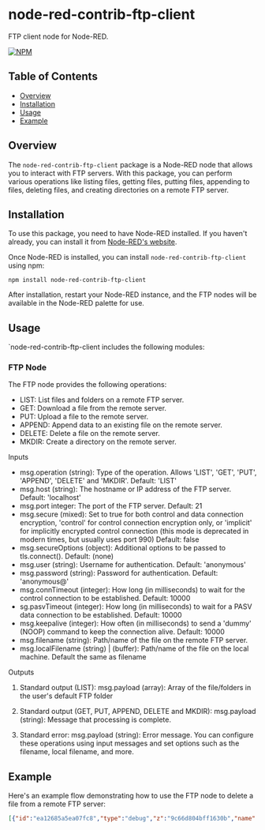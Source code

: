 # node-red-contrib-ftp-client

FTP client node for Node-RED.

[![NPM](https://nodei.co/npm/node-red-contrib-ftp-client.png?downloads=true)](https://nodei.co/npm/node-red-contrib-ftp-client/)

## Table of Contents

- [Overview](#overview)
- [Installation](#installation)
- [Usage](#usage)
- [Example](#example)

## Overview

The `node-red-contrib-ftp-client` package is a Node-RED node that allows you to interact with FTP servers. With this package, you can perform various operations like listing files, getting files, putting files, appending to files, deleting files, and creating directories on a remote FTP server.

## Installation

To use this package, you need to have Node-RED installed. If you haven't already, you can install it from [Node-RED's website](http://nodered.org).

Once Node-RED is installed, you can install `node-red-contrib-ftp-client` using npm:

```shell
npm install node-red-contrib-ftp-client
```

After installation, restart your Node-RED instance, and the FTP nodes will be available in the Node-RED palette for use.

## Usage

`node-red-contrib-ftp-client includes the following modules:
### FTP Node
The FTP node provides the following operations:
* LIST: List files and folders on a remote FTP server.
* GET: Download a file from the remote server.
* PUT: Upload a file to the remote server.
* APPEND: Append data to an existing file on the remote server.
* DELETE: Delete a file on the remote server.
* MKDIR: Create a directory on the remote server.

Inputs

* msg.operation (string): Type of the operation. Allows 'LIST', 'GET', 'PUT', 'APPEND', 'DELETE' and 'MKDIR'. Default: 'LIST'
* msg.host (string): The hostname or IP address of the FTP server. Default: 'localhost'
* msg.port integer: The port of the FTP server. Default: 21
* msg.secure (mixed): Set to true for both control and data connection encryption, 'control' for control connection encryption only, or 'implicit' for implicitly encrypted control connection (this mode is deprecated in modern times, but usually uses port 990) Default: false
* msg.secureOptions (object): Additional options to be passed to tls.connect(). Default: (none)
* msg.user (string): Username for authentication. Default: 'anonymous'
* msg.password (string): Password for authentication. Default: 'anonymous@'
* msg.connTimeout (integer): How long (in milliseconds) to wait for the control connection to be established. Default: 10000
* sg.pasvTimeout (integer): How long (in milliseconds) to wait for a PASV data connection to be established. Default: 10000
* msg.keepalive (integer): How often (in milliseconds) to send a 'dummy' (NOOP) command to keep the connection alive. Default: 10000
* msg.filename (string): Path/name of the file on the remote FTP server.
* msg.localFilename (string) | (buffer): Path/name of the file on the local machine. Default the same as filename

Outputs

1. Standard output (LIST):
    msg.payload (array):
        Array of the file/folders in the user's default FTP folder

2. Standard output (GET, PUT, APPEND, DELETE and MKDIR):
    msg.payload (string):
        Message that processing is complete.

3. Standard error:
    msg.payload (string): Error message.
        You can configure these operations using input messages and set options such as the filename, local filename, and more.

## Example

Here's an example flow demonstrating how to use the FTP node to delete a file from a remote FTP server:

```json
[{"id":"ea12685a5ea07fc8","type":"debug","z":"9c66d804bff1630b","name":"debug 1","active":true,"tosidebar":true,"console":false,"tostatus":false,"complete":"true","targetType":"full","statusVal":"","statusType":"auto","x":360,"y":100,"wires":[]},{"id":"0f119f317f8339c0","type":"inject","z":"9c66d804bff1630b","name":"","props":[{"p":"host","v":"localhost","vt":"str"},{"p":"port","v":"21","vt":"str"},{"p":"user","v":"luzik","vt":"str"},{"p":"password","v":"111","vt":"str"},{"p":"operation","v":"DELETE","vt":"str"},{"p":"filename","v":"DiscordSetup.exe","vt":"str"}],"repeat":"","crontab":"","once":false,"onceDelay":0.1,"topic":"","x":100,"y":100,"wires":[["c15ef24c2beb93de"]]},{"id":"c15ef24c2beb93de","type":"ftp","z":"9c66d804bff1630b","name":"","x":230,"y":100,"wires":[["ea12685a5ea07fc8"]]}]
```

